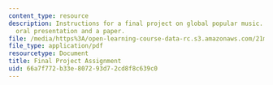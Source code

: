 ```yaml
---
content_type: resource
description: Instructions for a final project on global popular music. Includes an
  oral presentation and a paper.
file: /media/https%3A/open-learning-course-data-rc.s3.amazonaws.com/21m-294-popular-musics-of-the-world-spring-2005/66a7f772b33e807293d72cd8f8c639c0_finalproj.pdf
file_type: application/pdf
resourcetype: Document
title: Final Project Assignment
uid: 66a7f772-b33e-8072-93d7-2cd8f8c639c0
---
```

